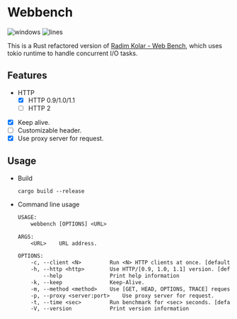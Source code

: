 # Webbench

![windows](https://github.com/ho-229/webbench-rs/workflows/build/badge.svg?style=flat-square)
![lines](https://tokei.rs/b1/github/ho-229/webbench-rs)

This is a Rust refactored version of [Radim Kolar - Web Bench](http://home.tiscali.cz/~cz210552/webbench.html), which uses tokio runtime to handle concurrent I/O tasks.

## Features

- HTTP
  - [x] HTTP 0.9/1.0/1.1
  - [ ] HTTP 2
- [x] Keep alive.
- [ ] Customizable header.
- [x] Use proxy server for request.

## Usage

- Build

  ```shell
  cargo build --release
  ```

- Command line usage

  ```txt
  USAGE:
      webbench [OPTIONS] <URL>

  ARGS:
      <URL>    URL address.

  OPTIONS:
      -c, --client <N>         Run <N> HTTP clients at once. [default: 1]
      -h, --http <http>        Use HTTP/[0.9, 1.0, 1.1] version. [default: 1.1]
          --help               Print help information
      -k, --keep               Keep-Alive.
      -m, --method <method>    Use [GET, HEAD, OPTIONS, TRACE] request method. [default: GET]
      -p, --proxy <server:port>    Use proxy server for request.
      -t, --time <sec>         Run benchmark for <sec> seconds. [default: 30]
      -V, --version            Print version information
  ```
